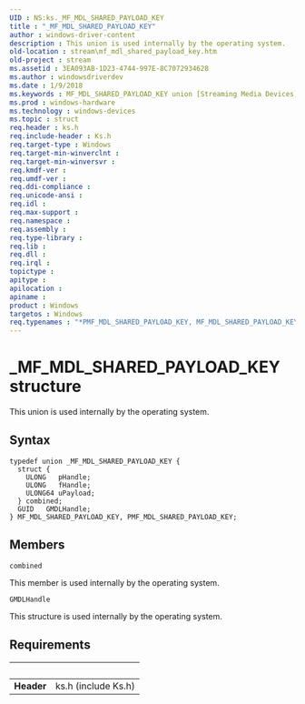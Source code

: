 ```yaml
---
UID : NS:ks._MF_MDL_SHARED_PAYLOAD_KEY
title : "_MF_MDL_SHARED_PAYLOAD_KEY"
author : windows-driver-content
description : This union is used internally by the operating system.
old-location : stream\mf_mdl_shared_payload_key.htm
old-project : stream
ms.assetid : 3EA093AB-1D23-4744-997E-8C7072934628
ms.author : windowsdriverdev
ms.date : 1/9/2018
ms.keywords : MF_MDL_SHARED_PAYLOAD_KEY union [Streaming Media Devices], *PMF_MDL_SHARED_PAYLOAD_KEY, ks/MF_MDL_SHARED_PAYLOAD_KEY, _MF_MDL_SHARED_PAYLOAD_KEY, PMF_MDL_SHARED_PAYLOAD_KEY union [Streaming Media Devices], ks/PMF_MDL_SHARED_PAYLOAD_KEY, stream.mf_mdl_shared_payload_key, PMF_MDL_SHARED_PAYLOAD_KEY, MF_MDL_SHARED_PAYLOAD_KEY
ms.prod : windows-hardware
ms.technology : windows-devices
ms.topic : struct
req.header : ks.h
req.include-header : Ks.h
req.target-type : Windows
req.target-min-winverclnt : 
req.target-min-winversvr : 
req.kmdf-ver : 
req.umdf-ver : 
req.ddi-compliance : 
req.unicode-ansi : 
req.idl : 
req.max-support : 
req.namespace : 
req.assembly : 
req.type-library : 
req.lib : 
req.dll : 
req.irql : 
topictype : 
apitype : 
apilocation : 
apiname : 
product : Windows
targetos : Windows
req.typenames : "*PMF_MDL_SHARED_PAYLOAD_KEY, MF_MDL_SHARED_PAYLOAD_KEY"
---
```


# _MF_MDL_SHARED_PAYLOAD_KEY structure
This union is used internally by the operating system.

## Syntax
````
typedef union _MF_MDL_SHARED_PAYLOAD_KEY {
  struct {
    ULONG   pHandle;
    ULONG   fHandle;
    ULONG64 uPayload;
  } combined;
  GUID   GMDLHandle;
} MF_MDL_SHARED_PAYLOAD_KEY, PMF_MDL_SHARED_PAYLOAD_KEY;
````

## Members


`combined`

This member is used internally by the operating system.

`GMDLHandle`

This structure is used internally by the operating system.


## Requirements
| &nbsp; | &nbsp; |
| ---- |:---- |
| **Header** | ks.h (include Ks.h) |
